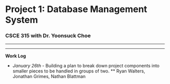 # Project 1: Database Management System
### CSCE 315 with Dr. Yoonsuck Choe

***

***

**Work Log**

* *January 26th* - Building a plan to break down project components into smaller pieces to be handled in groups of two.
** Ryan Walters, Jonathan Grimes, Nathan Blattman
